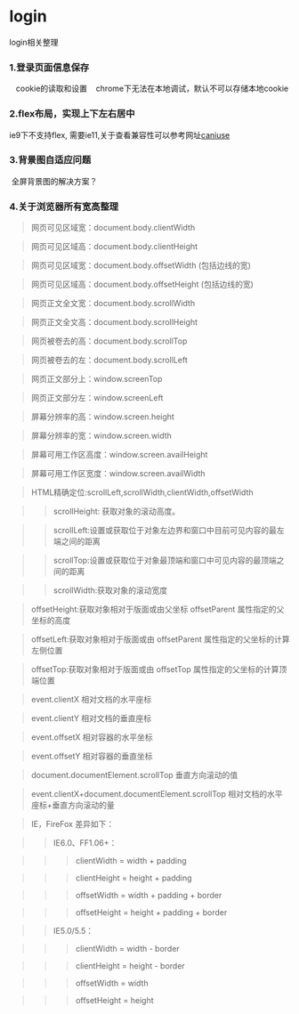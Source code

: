 # login
login相关整理


### 1.登录页面信息保存
    cookie的读取和设置
    chrome下无法在本地调试，默认不可以存储本地cookie
   
### 2.flex布局，实现上下左右居中
  ie9下不支持flex, 需要ie11,关于查看兼容性可以参考网址[caniuse](http://caniuse.com/)
  
### 3.背景图自适应问题
  全屏背景图的解决方案？
  
### 4.关于浏览器所有宽高整理
    
>网页可见区域宽：document.body.clientWidth

>网页可见区域高：document.body.clientHeight

>网页可见区域宽：document.body.offsetWidth (包括边线的宽)

>网页可见区域高：document.body.offsetHeight (包括边线的宽)

>网页正文全文宽：document.body.scrollWidth

>网页正文全文高：document.body.scrollHeight

>网页被卷去的高：document.body.scrollTop

>网页被卷去的左：document.body.scrollLeft

>网页正文部分上：window.screenTop

>网页正文部分左：window.screenLeft

>屏幕分辨率的高：window.screen.height

>屏幕分辨率的宽：window.screen.width

>屏幕可用工作区高度：window.screen.availHeight

>屏幕可用工作区宽度：window.screen.availWidth

>HTML精确定位:scrollLeft,scrollWidth,clientWidth,offsetWidth

>>scrollHeight: 获取对象的滚动高度。

>>scrollLeft:设置或获取位于对象左边界和窗口中目前可见内容的最左端之间的距离

>>scrollTop:设置或获取位于对象最顶端和窗口中可见内容的最顶端之间的距离

>>scrollWidth:获取对象的滚动宽度

>offsetHeight:获取对象相对于版面或由父坐标 offsetParent 属性指定的父坐标的高度

>offsetLeft:获取对象相对于版面或由 offsetParent 属性指定的父坐标的计算左侧位置

>offsetTop:获取对象相对于版面或由 offsetTop 属性指定的父坐标的计算顶端位置

>event.clientX 相对文档的水平座标

>event.clientY 相对文档的垂直座标

>event.offsetX 相对容器的水平坐标

>event.offsetY 相对容器的垂直坐标

>document.documentElement.scrollTop 垂直方向滚动的值

>event.clientX+document.documentElement.scrollTop 相对文档的水平座标+垂直方向滚动的量

>IE，FireFox 差异如下：

>>IE6.0、FF1.06+：

>>>clientWidth = width + padding

>>>clientHeight = height + padding

>>>offsetWidth = width + padding + border

>>>offsetHeight = height + padding + border

>>IE5.0/5.5：

>>>clientWidth = width - border

>>>clientHeight = height - border

>>>offsetWidth = width

>>>offsetHeight = height
